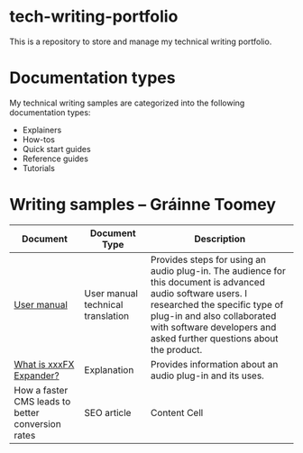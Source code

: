 # tech-writing-portfolio
This is a repository to store and manage my technical writing portfolio.

# Documentation types
My technical writing samples are categorized into the following documentation types:

* Explainers
* How-tos
* Quick start guides
* Reference guides
* Tutorials

# Writing samples – Gráinne Toomey

|   Document    | Document Type |   Description  |
| ------------- | ------------- |  ------------- | 
| [User manual](https://github.com/toomeygm/techical-writing-portfolio/blob/main/user%20manual/audio%20plug-in%20user%20manual)  | User manual technical translation  | Provides steps for using an audio plug-in. The audience for this document is advanced audio software users. I researched the specific type of plug-in and also collaborated with software developers and asked further questions about the product.| 
| [What is xxxFX Expander?](https://github.com/toomeygm/techical-writing-portfolio/blob/main/explainers/xxxFX_expander.md) | Explanation  |  Provides information about an audio plug-in and its uses.  |
| How a faster CMS leads to better conversion rates    | SEO article   |  Content Cell  | 



